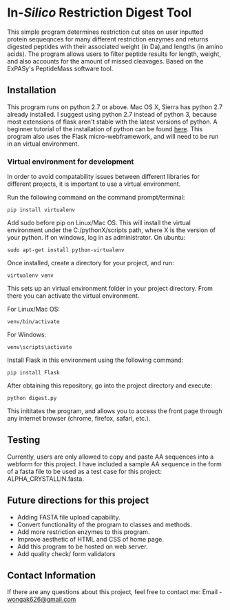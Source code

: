 # In-*Silico* Restriction Digest Tool

This simple program determines restriction cut sites on user inputted protein sequeqnces for many different restriction enzymes and returns digested peptides with their associated weight (in Da),and lengths (in amino acids). The program allows users to filter peptide results for length, weight, and also accounts for the amount of missed cleavages. Based on the ExPASy's PeptideMass software tool.

## Installation
This program runs on python 2.7 or above. Mac OS X, Sierra has python 2.7 already installed. I suggest using python 2.7 instead of 
python 3, because most extensions of flask aren't stable with the latest versions of python. A beginner tutorial of the installation of
python can be found [here](https://wiki.python.org/moin/BeginnersGuide/Download). This program also uses the Flask micro-webframework, and will need to be run in an virtual environment.

### Virtual environment for development
In order to avoid compatability issues between different libraries for different projects, it is important to use a virtual environment.

Run the following command on the command prompt/terminal:
```
pip install virtualenv
```
Add sudo before pip on Linux/Mac OS. This will install the virtual environment under the C:/pythonX/scripts path, where X is the version 
of your python. If on windows, log in as administrator. On ubuntu:
```
sudo apt-get install python-virtualenv
```
Once installed, create a directory for your project, and run:
```
virtualenv venv
```
This sets up an virtual environment folder in your project directory. From there you can activate the virtual environment.

For Linux/Mac OS:
```
venv/bin/activate
```

For Windows:
```
venv\scripts\activate
```

Install Flask in this environment using the following command:
```
pip install Flask
```
After obtaining this repository, go into the project directory and execute:
```
python digest.py
```
This inititates the program, and allows you to access the front page through any internet browser (chrome, firefox, safari, etc.).

## Testing
Currently, users are only allowed to copy and paste AA sequences into a webform for this project. I have included a sample AA sequence in the form of a fasta file to be used as a test case for this project: ALPHA_CRYSTALLIN.fasta.

## Future directions for this project
- Adding FASTA file upload capability.
- Convert functionality of the program to classes and methods.
- Add more restriction enzymes to this program.
- Improve aesthetic of HTML and CSS of home page.
- Add this program to be hosted on web server.
- Add quality check/ form validators

## Contact Information

If there are any questions about this project, feel free to contact me:
Email - wongak626@gmail.com
